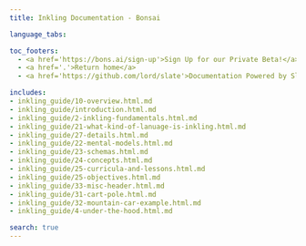```yaml
---
title: Inkling Documentation - Bonsai

language_tabs:

toc_footers:
  - <a href='https://bons.ai/sign-up'>Sign Up for our Private Beta!</a>
  - <a href='.'>Return home</a>
  - <a href='https://github.com/lord/slate'>Documentation Powered by Slate</a>

includes:
- inkling_guide/10-overview.html.md
- inkling_guide/introduction.html.md
- inkling_guide/2-inkling-fundamentals.html.md
- inkling_guide/21-what-kind-of-lanuage-is-inkling.html.md
- inkling_guide/27-details.html.md
- inkling_guide/22-mental-models.html.md
- inkling_guide/23-schemas.html.md
- inkling_guide/24-concepts.html.md
- inkling_guide/25-curricula-and-lessons.html.md
- inkling_guide/25-objectives.html.md
- inkling_guide/33-misc-header.html.md
- inkling_guide/31-cart-pole.html.md
- inkling_guide/32-mountain-car-example.html.md
- inkling_guide/4-under-the-hood.html.md

search: true
---
```

